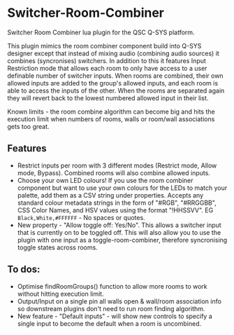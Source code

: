 # Switcher-Room-Combiner
Switcher Room Combiner lua plugin for the QSC Q-SYS platform.

This plugin mimics the room combiner component build into Q-SYS designer except that instead of mixing audio (combining audio sources) it combines (syncronises) switchers.  In addition to this it features Input Restriction mode that allows each room to only have access to a user definable number of switcher inputs.  When rooms are combined, their own allowed inputs are added to the group's allowed inputs, and each room is able to access the inputs of the other.  When the rooms are separated again they will revert back to the lowest numbered allowed input in their list.

Known limits - the room combine algorithm can become big and hits the execution limit when numbers of rooms, walls or room/wall associations gets too great.

## Features
* Restrict inputs per room with 3 different modes (Restrict mode, Allow mode, Bypass).  Combined rooms will also combine allowed inputs.
* Choose your own LED colours!  If you use the room combiner component but want to use your own colours for the LEDs to match your palette, add them as a CSV string under properties.  Accepts any standard colour metadata strings in the form of "#RGB", "#RRGGBB", CSS Color Names, and HSV values using the format "!HHSSVV".  EG `Black,White,#FFFFFF`  - No spaces or quotes.
* New property - "Allow toggle off: Yes/No".  This allows a switcher input that is currently on to be toggled off.  This will also allow you to use the plugin with one input as a toggle-room-combiner, therefore syncronising toggle states across rooms.

## To dos:
* Optimise findRoomGroups() function to allow more rooms to work without hitting execution limit.
* Output/Input on a single pin all walls open & wall/room association info so downstream plugins don't need to run room finding algorithm.
* New feature - "Default inputs" - will show new controls to specify a single input to become the default when a room is uncombined.